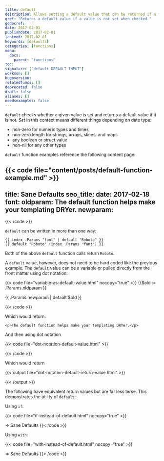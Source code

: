```yaml
---
title: default
description: Allows setting a default value that can be returned if a first value is not set.
qref: "Returns a default value if a value is not set when checked."
godocref:
date: 2017-02-01
publishdate: 2017-02-01
lastmod: 2017-02-01
keywords: [defaults]
categories: [functions]
menu:
  docs:
    parent: "functions"
toc:
signature: ["default DEFAULT INPUT"]
workson: []
hugoversion:
relatedfuncs: []
deprecated: false
draft: false
aliases: []
needsexamples: false
---
```


`default` checks whether a given value is set and returns a default value if it is not. *Set* in this context means different things depending on date type:

* non-zero for numeric types and times
* non-zero length for strings, arrays, slices, and maps
* any boolean or struct value
* non-nil for any other types

`default` function examples reference the following content page:

{{< code file="content/posts/default-function-example.md" >}}
---
title: Sane Defaults
seo_title:
date: 2017-02-18
font:
oldparam: The default function helps make your templating DRYer.
newparam:
---
{{< /code >}}

`default` can be written in more than one way:

```
{{ index .Params "font" | default "Roboto" }}
{{ default "Roboto" (index .Params "font") }}
```

Both of the above `default` function calls return `Roboto`.

A `default` value, however, does not need to be hard coded like the previous example. The `default` value can be a variable or pulled directly from the front matter using dot notation:

{{< code file="variable-as-default-value.html" nocopy="true" >}}
{{$old := .Params.oldparam }}
<p>{{ .Params.newparam | default $old }}</p>
{{< /code >}}

Which would return:

```
<p>The default function helps make your templating DRYer.</p>
```

And then using dot notation

{{< code file="dot-notation-default-value.html" >}}
<title>{{ .Params.seo_title | default .Title }}</title>
{{< /code >}}

Which would return

{{< output file="dot-notation-default-return-value.html" >}}
<title>Sane Defaults</title>
{{< /output >}}

The following have equivalent return values but are far less terse. This demonstrates the utility of `default`:

Using `if`:

{{< code file="if-instead-of-default.html" nocopy="true" >}}
<title>{{if .Params.seo_title}}{{.Params.seo_title}}{{else}}{{.Title}}{{end}}</title>
=> Sane Defaults
{{< /code >}}

Using `with`:

{{< code file="with-instead-of-default.html" nocopy="true" >}}
<title>{{with .Params.seo_title}}{{.}}{{else}}{{.Title}}{{end}}</title>
=> Sane Defaults
{{< /code >}}
